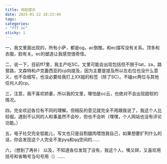 ```yaml
---
title: 阅前提示
date: 2025-01-22 18:23:49
tags:
categories: 
- "ff7 sc"
sticky: 1
---
```


一，我文里面出现的，所有小萨，都是og，ac倒推。和ec描写没有关系。顶多和衣服，脸有关。ec的塑造让我感觉很奇怪。

二，说一下，目前ff7里，我主产吃SC。文里可能会出现包括但不限于tat，za，路曾路，文森特和卢克蕾西亚的cp向提及，因为主要是提及所以左右位也没什么意义，也不会细写，也没必要给我打上XX姐的标签（除了SC）。不磕sc两位与其他任何人的cp。

三，注意，我不喜欢娇妻，所以我的文里，哪怕是cc云，也绝对不会出现甜软的情况。

四，完全欢迎各位有不同的理解。但相反的意见就完全不用跟我说了，我这个人比较倔，遇到不认同的人和事虽然不会吵，但也不会听（嘿嘿，个人网站也没有评论功能。）

五，电子社交完全低能儿，写文也只是自割腿肉喂饱我自己，如果想要扩列什么的话，你会发现这个人完全不发pyq和qq空间的……

六，（想到了再补）
以及，不知道各位发现了没有，我这个人，嘴又碎，又喜欢用括号和省略号当句号用（）……
